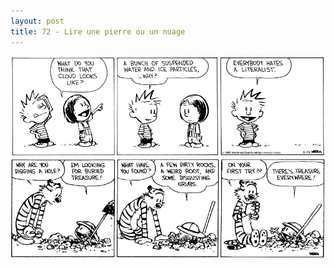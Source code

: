 ```yaml
---
layout: post
title: 72 - Lire une pierre ou un nuage
---
```


<img src="/img/72.lire-une-pierre-ou-un nuage01.jpg"/>

<img src="/img/72.lire-une-pierre-ou-un nuage02.jpg"/>